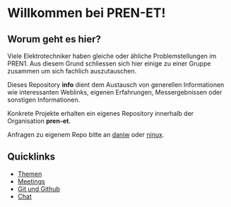 # Willkommen bei PREN-ET!

## Worum geht es hier?
Viele Elektrotechniker haben gleiche oder ähliche Problemstellungen im PREN1.
Aus diesem Grund schliessen sich hier einige zu einer Gruppe zusammen um
sich fachlich auszutauschen.

Dieses Repository **info** dient dem Austausch von generellen Informationen
wie interessanten Weblinks, eigenen Erfahrungen, Messergebnissen oder
sonstigen Informationen.

Konkrete Projekte erhalten ein eigenes Repository innerhalb der Organisation
**pren-et**.

Anfragen zu eigenem Repo bitte an [daniw](https://github.com/daniw) oder 
[ninux](https://github.com/ninux). 

## Quicklinks
* [Themen](./topics/README.md)
* [Meetings](./meetings/README.md)
* [Git und Github](git/git.md)
* [Chat](./irc/irc.md)
